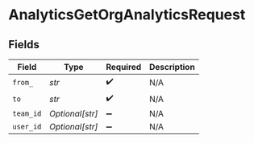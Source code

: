 # AnalyticsGetOrgAnalyticsRequest


## Fields

| Field              | Type               | Required           | Description        |
| ------------------ | ------------------ | ------------------ | ------------------ |
| `from_`            | *str*              | :heavy_check_mark: | N/A                |
| `to`               | *str*              | :heavy_check_mark: | N/A                |
| `team_id`          | *Optional[str]*    | :heavy_minus_sign: | N/A                |
| `user_id`          | *Optional[str]*    | :heavy_minus_sign: | N/A                |